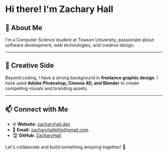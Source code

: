 # Hi there! I'm Zachary Hall 


## 🚀 About Me
I'm a Computer Science student at Towson University, passionate about software development, web technologies, and creative design.

---

## 🎨 Creative Side
Beyond coding, I have a strong background in **freelance graphic design**. I have used **Adobe Photoshop, Cinema 4D, and Blender** to create compelling visuals and branding assets.

---

## 📫 Connect with Me
- 🌐 **Website:** [zacharyhall.dev](http://zacharyhall.dev)
- 📧 **Email:** zacharyhallellis@gmail.com
- 🏆 **GitHub:** [ZacharyHall](https://github.com/your-github-username)

Let's collaborate and build something amazing together! 🚀
